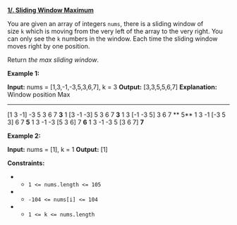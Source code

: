 [**1/. Sliding Window Maximum**](https://leetcode.com/problems/sliding-window-maximum)

You are given an array of integers `nums`, there is a sliding window of size `k` which is moving from the very left of the array to the very right. You can only see the `k` numbers in the window. Each time the sliding window moves right by one position.

Return *the max sliding window*.

**Example 1:**

**Input:** nums = \[1,3,-1,-3,5,3,6,7\], k = 3
**Output:** \[3,3,5,5,6,7\]
**Explanation:**
Window position Max

---

\[1 3 -1\] -3 5 3 6 7 **3**
1 \[3 -1 -3\] 5 3 6 7 **3**
1 3 \[-1 -3 5\] 3 6 7 ** 5**
1 3 -1 \[-3 5 3\] 6 7 **5**
1 3 -1 -3 \[5 3 6\] 7 **6**
1 3 -1 -3 5 \[3 6 7\] **7**

**Example 2:**

**Input:** nums = \[1\], k = 1
**Output:** \[1\]

**Constraints:**

- - `1 <= nums.length <= 105`
- - `-104 <= nums[i] <= 104`
- - `1 <= k <= nums.length`
